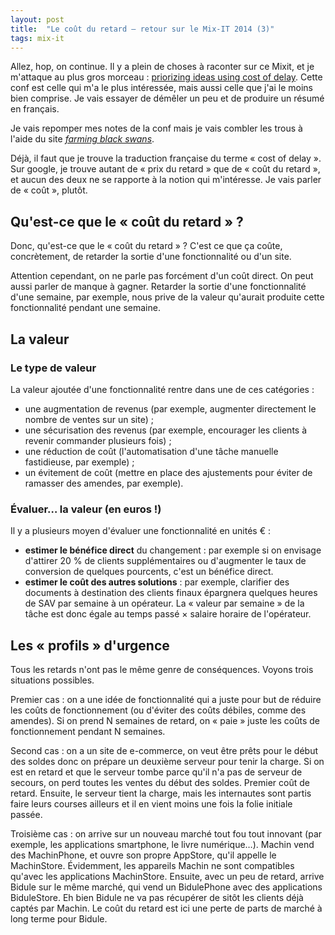 ```yaml
---
layout: post
title:  "Le coût du retard — retour sur le Mix-IT 2014 (3)"
tags: mix-it
---
```


Allez, hop, on continue. Il y a plein de choses à raconter sur ce Mixit, et je m'attaque au plus gros morceau : [priorizing ideas using cost of delay][session-cost-of-delay]. Cette conf est celle qui m'a le plus intéressée, mais aussi celle que j'ai le moins bien comprise. Je vais essayer de démêler un peu et de produire un résumé en français.

Je vais repomper mes notes de la conf mais je vais combler les trous à l'aide du site _[farming black swans][ressource-cod]_.

Déjà, il faut que je trouve la traduction française du terme « cost of delay ». Sur google, je trouve autant de « prix du retard » que de « coût du retard », et aucun des deux ne se rapporte à la notion qui m'intéresse. Je vais parler de « coût », plutôt.

## Qu'est-ce que le « coût du retard » ?

Donc, qu'est-ce que le « coût du retard » ? C'est ce que ça coûte, concrètement, de retarder la sortie d'une fonctionnalité ou d'un site.

Attention cependant, on ne parle pas forcément d'un coût direct. On peut aussi parler de manque à gagner. Retarder la sortie d'une fonctionnalité d'une semaine, par exemple, nous prive de la valeur qu'aurait produite cette fonctionnalité pendant une semaine.

## La valeur

### Le type de valeur

La valeur ajoutée d'une fonctionnalité rentre dans une de ces catégories :

* une augmentation de revenus (par exemple, augmenter directement le nombre de ventes sur un site) ;
* une sécurisation des revenus (par exemple, encourager les clients à revenir commander plusieurs fois) ;
* une réduction de coût (l'automatisation d'une tâche manuelle fastidieuse, par exemple) ;
* un évitement de coût (mettre en place des ajustements pour éviter de ramasser des amendes, par exemple).

### Évaluer… la valeur (en euros !)

Il y a plusieurs moyen d'évaluer une fonctionnalité en unités € :

* **estimer le bénéfice direct** du changement : par exemple si on envisage d'attirer 20 % de clients supplémentaires ou d'augmenter le taux de conversion de quelques pourcents, c'est un bénéfice direct. 
* **estimer le coût des autres solutions** : par exemple, clarifier des documents à destination des clients finaux épargnera quelques heures de SAV par semaine à un opérateur. La « valeur par semaine » de la tâche est donc égale au temps passé × salaire horaire de l'opérateur.

## Les « profils » d'urgence

Tous les retards n'ont pas le même genre de conséquences. Voyons trois situations possibles.

Premier cas : on a une idée de fonctionnalité qui a juste pour but de réduire les coûts de fonctionnement (ou d'éviter des coûts débiles, comme des amendes). Si on prend N semaines de retard, on « paie » juste les coûts de fonctionnement pendant N semaines.

Second cas : on a un site de e-commerce, on veut être prêts pour le début des soldes donc on prépare un deuxième serveur pour tenir la charge. Si on est en retard et que le serveur tombe parce qu'il n'a pas de serveur de secours, on perd toutes les ventes du début des soldes. Premier coût de retard. Ensuite, le serveur tient la charge, mais les internautes sont partis faire leurs courses ailleurs et il en vient moins une fois la folie initiale passée.

Troisième cas : on arrive sur un nouveau marché tout fou tout innovant (par exemple, les applications smartphone, le livre numérique…). Machin vend des MachinPhone, et ouvre son propre AppStore, qu'il appelle le MachinStore. Évidemment, les appareils Machin ne sont compatibles qu'avec les applications MachinStore. Ensuite, avec un peu de retard, arrive Bidule sur le même marché, qui vend un BidulePhone avec des applications BiduleStore. Eh bien Bidule ne va pas récupérer de sitôt les clients déjà captés par Machin. Le coût du retard est ici une perte de parts de marché à long terme pour Bidule.

[light-blog]: http://www.mix-it.fr/lightning/543/blogger-chaque-jour-pour-etre-riche-et-celebre
[slides-david]: http://blog.javabien.net/2014/04/29/
[light-debutants]: http://www.mix-it.fr/lightning/560/5-apprentissages-pour-le-programmeur-debutant
[dgageot]: https://twitter.com/dgageot
[jekyll]:    http://jekyllrb.com
[mix-it]: http://www.mix-it.fr/
[session-ploum]: http://www.mix-it.fr/session/382/et-si-nous-n-etions-qu-au-debut-
[session-kick-ass]: http://www.mix-it.fr/session/405/how-to-do-kick-ass-software-development
[session-brain]: http://www.mix-it.fr/session/369/visualization-what-s-my-brain-got-to-do-with-it-
[session-node]: http://www.mix-it.fr/session/361/tour-d-horizon-de-node-js
[session-machine-learning]: http://www.mix-it.fr/session/500/machine-learning-et-regulation-numerique
[session-cost-of-delay]: http://www.mix-it.fr/session/515/prioritising-ideas-using-cost-of-delay
[session-biotech]: http://www.mix-it.fr/session/540/biotech-breaks-free-and-so-does-tech-
[session-webmobile]: http://www.mix-it.fr/session/397/le-web-est-la-plateforme-mobile-
[session-party1999]: http://www.mix-it.fr/session/494/party-like-it-s-1999
[session-gandalf]: http://www.mix-it.fr/session/492/coach-like-a-wizard-agile-wisdom-of-gandalf
[session-comm]: http://www.mix-it.fr/session/518/consulting-secrets-for-effective-communication
[frappadingue]: http://www.frappadingue.net/les-courses/rhone-xtrem/
[magie]: https://www.youtube.com/watch?v=5igHSsydm1Q
[ressource-cod]: http://blackswanfarming.com/cost-of-delay/
